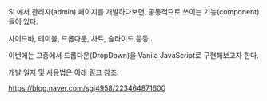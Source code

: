 SI 에서 관리자(admin) 페이지를 개발하다보면, 공통적으로 쓰이는 기능(component)들이 있다.

사이드바, 테이블, 드롭다운, 차트, 슬라이드 등등..

이번에는 그중에서 드롭다운(DropDown)을 Vanila JavaScript로 구현해보고자 한다.


개발 일지 및 사용법은 아래 링크 참조.

https://blog.naver.com/sgj4958/223464871600
